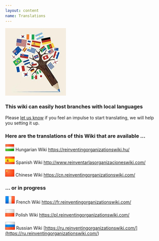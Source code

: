 ```yaml
---
layout: content
name: Translations
---
```

![](/media/languages-write.jpg)

### This wiki can easily host branches with local languages

Please [let us know](https://reinventingorganizationswiki.com/pages/how-can-you-contribute/) if you feel an impulse to start translating, we will help you setting it up.

### Here are the translations of this Wiki that are available …

![](/media/flaghungary.jpg)      Hungarian Wiki <https://reinventingorganizationswiki.hu/>

![](/media/flagspain.jpg)      Spanish Wiki <http://www.reinventarlasorganizacioneswiki.com/>

![](/media/flagchina.jpg)       Chinese Wiki <https://cn.reinventingorganizationswiki.com/>

### … or in progress

![](/media/flagfrance.png)      French Wiki <https://fr.reinventingorganizationswiki.com/>

![](/media/flagpoland.jpg)      Polish Wiki 
<https://pl.reinventingorganizationswiki.com/>

![](/media/flagrussia.jpg)      Russian Wiki [https://ru.reinventingorganizationswiki.com/](<https://ru.reinventingorganizationswiki.com/>)